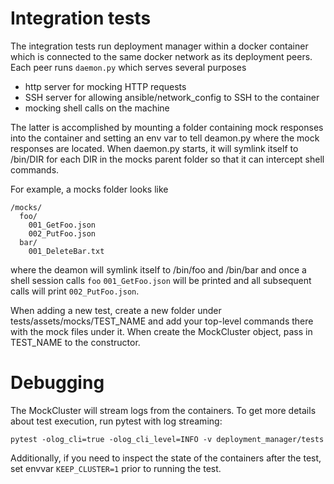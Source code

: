 # Integration tests

The integration tests run deployment manager within a docker container which is connected
to the same docker network as its deployment peers. Each peer runs `daemon.py` which serves
several purposes
- http server for mocking HTTP requests
- SSH server for allowing ansible/network_config to SSH to the container
- mocking shell calls on the machine

The latter is accomplished by mounting a folder containing mock responses into the container
and setting an env var to tell deamon.py where the mock responses are located. When daemon.py
starts, it will symlink itself to /bin/DIR for each DIR in the mocks parent folder so that it
can intercept shell commands.

For example, a mocks folder looks like
```
/mocks/
  foo/
    001_GetFoo.json
    002_PutFoo.json
  bar/
    001_DeleteBar.txt
```

where the deamon will symlink itself to /bin/foo and /bin/bar and once a shell session calls `foo`
`001_GetFoo.json` will be printed and all subsequent calls will print `002_PutFoo.json`.

When adding a new test, create a new folder under tests/assets/mocks/TEST_NAME and add your 
top-level commands there with the mock files under it. When create the MockCluster object, pass
in TEST_NAME to the constructor.

# Debugging

The MockCluster will stream logs from the containers. To get more details about test execution,
run pytest with log streaming:

```
pytest -olog_cli=true -olog_cli_level=INFO -v deployment_manager/tests
```

Additionally, if you need to inspect the state of the containers after the test, set envvar
`KEEP_CLUSTER=1` prior to running the test.